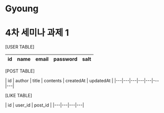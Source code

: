 # Gyoung

# 4차 세미나 과제 1

[USER TABLE] 

|id|name| email | password | salt |
|---|---|---|---|---|


[POST TABLE] 

| id | author | title | contents | createdAt | updatedAt |
|---|---|---|---|---|---|---|


[LIKE TABLE] 

| id | user_id | post_id |
|---|---|---|---|
